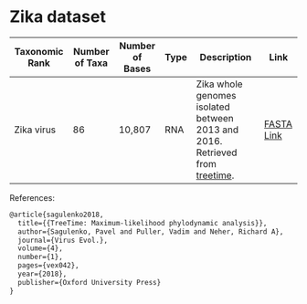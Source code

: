 # Zika dataset

| Taxonomic Rank | Number of Taxa | Number of Bases | Type | Description                                                                                                                  | Link                                                                                                                           |
| -------------- | -------------- | --------------- | ---- | ---------------------------------------------------------------------------------------------------------------------------- | ------------------------------------------------------------------------------------------------------------------------------ |
| Zika virus     | 86             | 10,807          | RNA  | Zika whole genomes isolated between 2013 and 2016. Retrieved from [treetime](https://github.com/neherlab/treetime_examples). | [FASTA Link](https://github.com/neherlab/treetime_examples/blob/79eae7f8025a8ef3165c856c7359d92e738eb893/data/zika/zika.fasta) |

References:

```latex
@article{sagulenko2018,
  title={{TreeTime: Maximum-likelihood phylodynamic analysis}},
  author={Sagulenko, Pavel and Puller, Vadim and Neher, Richard A},
  journal={Virus Evol.},
  volume={4},
  number={1},
  pages={vex042},
  year={2018},
  publisher={Oxford University Press}
}
```
